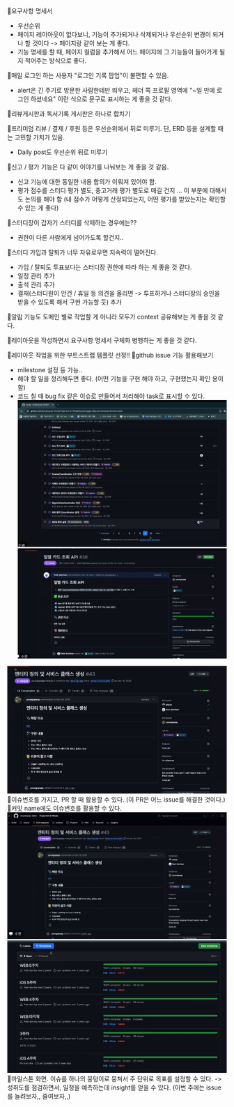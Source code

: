 📌요구사항 명세서
- 우선순위
- 페이지 레이아웃이 없다보니, 기능이 추가되거나 삭제되거나 우선순위 변경이 되거나 할 것이다 -> 페이지랑 같이 보는 게 좋다.
- 기능 명세를 할 때, 페이지 컬럼을 추가해서 어느 페이지에 그 기능들이 들어가게 될지 적어주는 방식으로 좋다.

📌매일 로그인 하는 사용자 "로그인 기록 팝업"이 불편할 수 있음.
- alert은 긴 주기로 방문한 사람한테만 띄우고, 헤더 쪽 프로필 영역에 "~일 만에 로그인 하셨네요" 이런 식으로 문구로 표시하는 게 좋을 것 같다.

📌리뷰게시판과 독서기록 게시판은 하나로 합치기

📌프리미엄 리뷰 / 결제 / 후원 등은 우선순위에서 뒤로 미루기. 단, ERD 등을 설계할 때는 고민할 가치가 있음.
- Daily post도 우선순위 뒤로 미루기

📌신고 / 평가 기능은 다 같이 이야기를 나눠보는 게 좋을 것 같음.
- 신고 기능에 대한 동일한 내용 합의가 이뤄져 있어야 함.
- 평가 점수를 스터디 평가 별도, 중고거래 평가 별도로 매길 건지 ... 이 부분에 대해서도 논의를 해야 함 (내 점수가 어떻게 산정되었는지, 어떤 평가를 받았는지는 확인할 수 있는 게 좋다)

📌스터디장이 갑자기 스터디를 삭제하는 경우에는??
- 권한이 다른 사람에게 넘어가도록 할건지..

📌스터디 가입과 탈퇴가 너무 자유로우면 지속력이 떨어진다.
- 가입 / 탈퇴도 투표보다는 스터디장 권한에 따라 하는 게 좋을 것 같다.
- 일정 관리 추가
- 출석 관리 추가
- 결재(스터디원이 안건 / 휴일 등 의견을 올리면 -> 투표하거나 스터디장의 승인을 받을 수 있도록 해서 구현 가능할 듯) 추가

📌알림 기능도 도메인 별로 작업할 게 아니라 모두가 context 공유해보는 게 좋을 것 같다.


📌레이아웃을 작성하면서 요구사항 명세서 구체화 병행하는 게 좋을 것 같다.

🥕레이아웃 작업을 위한 부트스트랩 템플릿 선정!!
🥕github issue 기능 활용해보기
- milestone 설정 등 가능..
- 해야 할 일을 정리해두면 좋다. (어떤 기능을 구현 해야 하고, 구현했는지 확인 용이함)
- 코드 칠 때 bug fix 같은 이슈로 만들어서 처리해야 task로 표시할 수 있다.
![](../image/Pasted%20image%2020240508204801.png)
![](../image/Pasted%20image%2020240508204856.png)

![](../image/Pasted%20image%2020240508204959.png)
📌이슈번호를 가지고, PR 할 때 활용할 수 있다. (이 PR은 어느 issue를 해결한 것이다.)
📌커밋 name에도 이슈번호를 활용할 수 있다.
![](../image/Pasted%20image%2020240508205030.png)
![](../image/Pasted%20image%2020240508205154.png)
📌마일스톤 화면. 이슈를 하나의 뭉텅이로 뭉쳐서 주 단위로 목표를 설정할 수 있다.
-> 성취도를 점검하면서, 일정을 예측하는데 insight를 얻을 수 있다. (이번 주에는 issue를 늘려보자,, 줄여보자,,)

